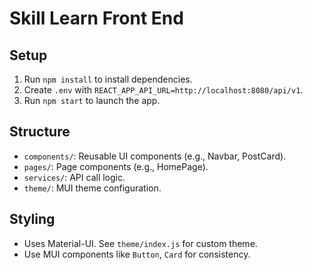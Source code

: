 # Skill Learn Front End
## Setup
1. Run `npm install` to install dependencies.
2. Create `.env` with `REACT_APP_API_URL=http://localhost:8080/api/v1`.
3. Run `npm start` to launch the app.

## Structure
- `components/`: Reusable UI components (e.g., Navbar, PostCard).
- `pages/`: Page components (e.g., HomePage).
- `services/`: API call logic.
- `theme/`: MUI theme configuration.

## Styling
- Uses Material-UI. See `theme/index.js` for custom theme.
- Use MUI components like `Button`, `Card` for consistency.
